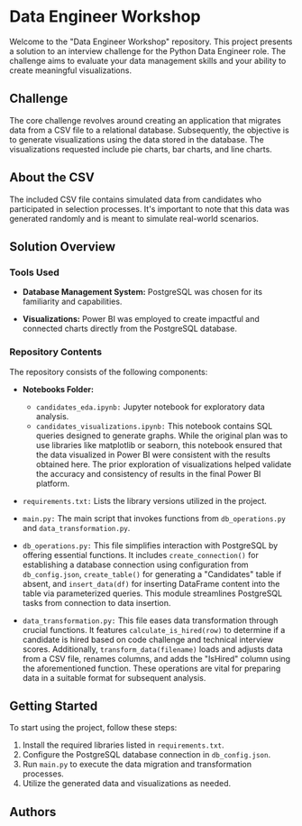 # Data Engineer Workshop

Welcome to the "Data Engineer Workshop" repository. This project presents a solution to an interview challenge for the Python Data Engineer role. The challenge aims to evaluate your data management skills and your ability to create meaningful visualizations.

## Challenge

The core challenge revolves around creating an application that migrates data from a CSV file to a relational database. Subsequently, the objective is to generate visualizations using the data stored in the database. The visualizations requested include pie charts, bar charts, and line charts.

## About the CSV

The included CSV file contains simulated data from candidates who participated in selection processes. It's important to note that this data was generated randomly and is meant to simulate real-world scenarios.

## Solution Overview

### Tools Used

- **Database Management System:** PostgreSQL was chosen for its familiarity and capabilities.

- **Visualizations:** Power BI was employed to create impactful and connected charts directly from the PostgreSQL database.

### Repository Contents

The repository consists of the following components:

- **Notebooks Folder:**
  - `candidates_eda.ipynb:` Jupyter notebook for exploratory data analysis.
  - `candidates_visualizations.ipynb:` This notebook contains SQL queries designed to generate graphs. While the original plan was to use libraries like matplotlib or seaborn, this notebook ensured that the data visualized in Power BI were consistent with the results obtained here. The prior exploration of visualizations helped validate the accuracy and consistency of results in the final Power BI platform.

- `requirements.txt:` Lists the library versions utilized in the project.

- `main.py:` The main script that invokes functions from `db_operations.py` and `data_transformation.py`.

- `db_operations.py:` This file simplifies interaction with PostgreSQL by offering essential functions. It includes `create_connection()` for establishing a database connection using configuration from `db_config.json`, `create_table()` for generating a "Candidates" table if absent, and `insert_data(df)` for inserting DataFrame content into the table via parameterized queries. This module streamlines PostgreSQL tasks from connection to data insertion.

- `data_transformation.py:` This file eases data transformation through crucial functions. It features `calculate_is_hired(row)` to determine if a candidate is hired based on code challenge and technical interview scores. Additionally, `transform_data(filename)` loads and adjusts data from a CSV file, renames columns, and adds the "IsHired" column using the aforementioned function. These operations are vital for preparing data in a suitable format for subsequent analysis.

## Getting Started

To start using the project, follow these steps:

1. Install the required libraries listed in `requirements.txt`.
2. Configure the PostgreSQL database connection in `db_config.json`.
3. Run `main.py` to execute the data migration and transformation processes.
4. Utilize the generated data and visualizations as needed.

## Authors

